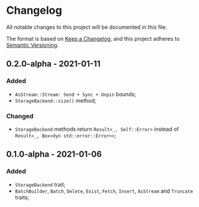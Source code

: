 # Changelog

All notable changes to this project will be documented in this file.

The format is based on [Keep a Changelog](https://keepachangelog.com/en/1.0.0/),
and this project adheres to [Semantic Versioning](https://semver.org/spec/v2.0.0.html).

<!-- ## Unreleased - YYYY-MM-DD

### Added

### Changed

### Deprecated

### Removed

### Fixed

### Security -->

## 0.2.0-alpha - 2021-01-11

### Added

- `AsStream::Stream: Send + Sync + Unpin` bounds;
- `StorageBackend::size()` method;

### Changed

- `StorageBackend` methods return `Result<_, Self::Error>` instead of `Result<_, Box<dyn std::error::Error>>`;

## 0.1.0-alpha - 2021-01-06

### Added

- `StorageBackend` trait;
- `BatchBuilder`, `Batch`, `Delete`, `Exist`, `Fetch`, `Insert`, `AsStream` and `Truncate` traits;
